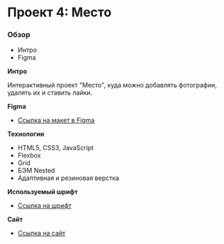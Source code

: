 # Проект 4: Место

### Обзор

* Интро
* Figma

**Интро**

Интерактивный проект "Место", куда можно добавлять фотографии, удалять их и ставить лайки.

**Figma**

* [Ссылка на макет в Figma](https://www.figma.com/file/StZjf8HnoeLdiXS7dYrLAh/JavaScript.-Sprint-4)

**Технологии**

* HTML5, CSS3, JavaScript
* Flexbox 
* Grid
* БЭМ Nested
* Адаптивная и резиновая верстка

**Используемый шрифт**

* [Ссылка на шрифт](https://rsms.me/inter/)


**Сайт**

* [Ссылка на сайт](https://goldlilya1612.github.io/mesto/)
